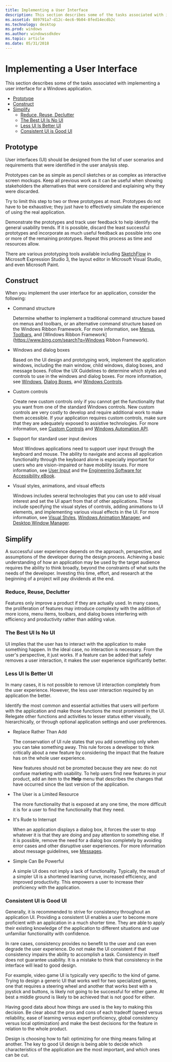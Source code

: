 ```yaml
---
title: Implementing a User Interface
description: This section describes some of the tasks associated with implementing a user interface for a Windows application.
ms.assetid: 889791a7-d12c-4ec6-9b04-8fed14ecdb2c
ms.technology: desktop
ms.prod: windows
ms.author: windowssdkdev
ms.topic: article
ms.date: 05/31/2018
---
```


# Implementing a User Interface

This section describes some of the tasks associated with implementing a user interface for a Windows application.

-   [Prototype](#prototype)
-   [Construct](#construct)
-   [Simplify](#simplify)
    -   [Reduce, Reuse, Declutter](#reduce-reuse-declutter)
    -   [The Best UI Is No UI](#the-best-ui-is-no-ui)
    -   [Less UI Is Better UI](#less-ui-is-better-ui)
    -   [Consistent UI is Good UI](#consistent-ui-is-good-ui)

## Prototype

User interfaces (UI) should be designed from the list of user scenarios and requirements that were identified in the user analysis step.

Prototypes can be as simple as pencil sketches or as complex as interactive screen mockups. Keep all previous work as it can be useful when showing stakeholders the alternatives that were considered and explaining why they were discarded.

Try to limit this step to two or three prototypes at most. Prototypes do not have to be exhaustive; they just have to effectively simulate the experience of using the real application.

Demonstrate the prototypes and track user feedback to help identify the general usability trends. If it is possible, discard the least successful prototypes and incorporate as much useful feedback as possible into one or more of the remaining prototypes. Repeat this process as time and resources allow.

There are various prototyping tools available including [SketchFlow](http://go.microsoft.com/fwlink/p/?linkid=191570) in Microsoft Expression Studio 3, the layout editor in Microsoft Visual Studio, and even Microsoft Paint.

## Construct

When you implement the user interface for an application, consider the following:

-   Command structure

    Determine whether to implement a traditional command structure based on menus and toolbars, or an alternative command structure based on the Windows Ribbon Framework. For more information, see [Menus](https://msdn.microsoft.com/library/windows/desktop/ms646977), [Toolbars](https://msdn.microsoft.com/library/windows/desktop/bb760435), and [Windows Ribbon Framework](https://www.bing.com/search?q=Windows Ribbon Framework).

-   Windows and dialog boxes

    Based on the UI design and prototyping work, implement the application windows, including the main window, child windows, dialog boxes, and message boxes. Follow the UX Guidelines to determine which styles and controls to use in the windows and dialog boxes. For more information, see [Windows](https://msdn.microsoft.com/library/windows/desktop/ms632595), [Dialog Boxes](https://msdn.microsoft.com/library/windows/desktop/ms632588), and [Windows Controls](https://msdn.microsoft.com/library/windows/desktop/bb773173).

-   Custom controls

    Create new custom controls only if you cannot get the functionality that you want from one of the standard Windows controls. New custom controls are very costly to develop and require additional work to make them accessible. If your application requires custom controls, make sure that they are adequately exposed to assistive technologies. For more information, see [Custom Controls](https://msdn.microsoft.com/library/windows/desktop/bb775501) and [Windows Automation API](https://msdn.microsoft.com/library/windows/desktop/ff486375).

-   Support for standard user input devices

    Most Windows applications need to support user input through the keyboard and mouse. The ability to navigate and access all application functionality through the keyboard alone is especially important for users who are vision-impaired or have mobility issues. For more information, see [User Input](https://msdn.microsoft.com/library/windows/desktop/ms632585) and the [Engineering Software for Accessibility eBook](http://go.microsoft.com/fwlink/p/?linkid=191556).

-   Visual styles, animations, and visual effects

    Windows includes several technologies that you can use to add visual interest and set the UI apart from that of other applications. These include specifying the visual styles of controls, adding animations to UI elements, and implementing various visual effects in the UI. For more information, see [Visual Styles](https://msdn.microsoft.com/library/windows/desktop/bb773187), [Windows Animation Manager](https://msdn.microsoft.com/library/windows/desktop/dd371981), and [Desktop Window Manager](https://msdn.microsoft.com/library/windows/desktop/aa969540).

## Simplify

A successful user experience depends on the approach, perspective, and assumptions of the developer during the design process. Achieving a basic understanding of how an application may be used by the target audience requires the ability to think broadly, beyond the constraints of what suits the needs of the developer. Investing this time, effort, and research at the beginning of a project will pay dividends at the end.

### Reduce, Reuse, Declutter

Features only improve a product if they are actually used. In many cases, the proliferation of features may introduce complexity with the addition of more icons, menu items, toolbars, and dialog boxes interfering with efficiency and productivity rather than adding value.

### The Best UI Is No UI

UI implies that the user has to interact with the application to make something happen. In the ideal case, no interaction is necessary. From the user's perspective, it just works. If a feature can be added that safely removes a user interaction, it makes the user experience significantly better.

### Less UI Is Better UI

In many cases, it is not possible to remove UI interaction completely from the user experience. However, the less user interaction required by an application the better.

Identify the most common and essential activities that users will perform with the application and make those functions the most prominent in the UI. Relegate other functions and activities to lesser status either visually, hierarchically, or through optional application settings and user preferences.

-   Replace Rather Than Add

    The conservation of UI rule states that you add something only when you can take something away. This rule forces a developer to think critically about a new feature by considering the impact that the feature has on the whole user experience.

    New features should not be promoted because they are new: do not confuse marketing with usability. To help users find new features in your product, add an item to the **Help** menu that describes the changes that have occurred since the last version of the application.

-   The User is a Limited Resource

    The more functionality that is exposed at any one time, the more difficult it is for a user to find the functionality that they need.

-   It's Rude to Interrupt

    When an application displays a dialog box, it forces the user to stop whatever it is that they are doing and pay attention to something else. If it is possible, remove the need for a dialog box completely by avoiding error cases and other disruptive user experiences. For more information about message guidelines, see [Messages](http://go.microsoft.com/fwlink/p/?linkid=192617).

-   Simple Can Be Powerful

    A simple UI does not imply a lack of functionality. Typically, the result of a simpler UI is a shortened learning curve, increased efficiency, and improved productivity. This empowers a user to increase their proficiency with the application.

### Consistent UI is Good UI

Generally, it is recommended to strive for consistency throughout an application UI. Providing a consistent UI enables a user to become more proficient with an application in a much shorter time. They are able to apply their existing knowledge of the application to different situations and use unfamiliar functionality with confidence.

In rare cases, consistency provides no benefit to the user and can even degrade the user experience. Do not make the UI consistent if that consistency impairs the ability to accomplish a task. Consistency in itself does not guarantee usability. It is a mistake to think that consistency in the interface will lead to good design.

For example, video game UI is typically very specific to the kind of game. Trying to design a generic UI that works well for two specialized games, one that requires a steering wheel and another that works best with a joystick and buttons, is likely not going to be successful for either game. At best a middle ground is likely to be achieved that is not good for either.

Having good data about how things are used is the key to making this decision. Be clear about the pros and cons of each tradeoff (speed versus reliability, ease of learning versus expert proficiency, global consistency versus local optimization) and make the best decisions for the feature in relation to the whole product.

Design is choosing how to fail: optimizing for one thing means failing at another. The key to good UI design is being able to decide which characteristics of the application are the most important, and which ones can be cut.

 

 





